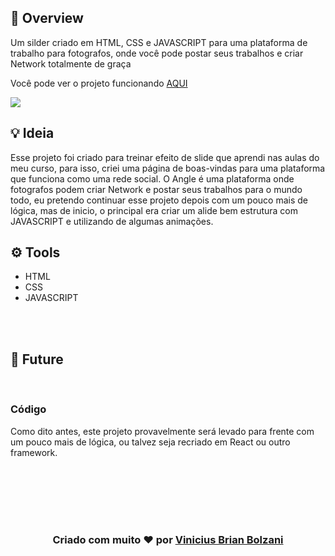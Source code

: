 ## 👀 Overview

Um silder criado em HTML, CSS e JAVASCRIPT para uma plataforma de trabalho para fotografos, onde você pode postar seus trabalhos e criar Network totalmente de graça


Você pode ver o projeto funcionando [AQUI](https://vbrianb.github.io/Slider-JS)





<img src="Angle-Print.gif" /> 




## 💡 Ideia 

Esse projeto foi criado para treinar efeito de slide que aprendi nas aulas do meu curso, para isso, criei uma página de boas-vindas para uma plataforma que funciona como uma rede social.
O Angle é uma plataforma onde fotografos podem criar Network e postar seus trabalhos para o mundo todo, eu pretendo continuar esse projeto depois com um pouco mais de lógica, mas de inicio, o principal era criar um alide bem estrutura com JAVASCRIPT e utilizando de algumas animações.

## ⚙️ Tools

 - HTML
 - CSS
 - JAVASCRIPT


<br>
<br>

## 🚀 Future
<br> 

### Código
Como dito antes, este projeto provavelmente será levado para frente com um pouco mais de lógica, ou talvez seja recriado em React ou outro framework.

<br>
<br>

<br>
<br>
<br>
<h3 align="center"> Criado com muito ❤️ por <a href="https://github.com/VBrianB"> Vinicius Brian Bolzani</a></h2>
